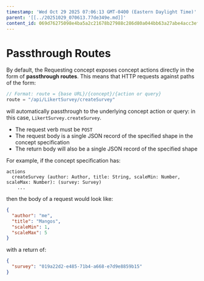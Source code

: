 ```yaml
---
timestamp: 'Wed Oct 29 2025 07:06:13 GMT-0400 (Eastern Daylight Time)'
parent: '[[../20251029_070613.77de349e.md]]'
content_id: 069d76275098e4ba5a2c21678b27988c286d80a044bb63a27abe4acc3ef45ef3
---
```


# Passthrough Routes

By default, the Requesting concept exposes concept actions directly in the form of **passthrough routes**. This means that HTTP requests against paths of the form:

```js
// Format: route = {base URL}/{concept}/{action or query}
route = "/api/LikertSurvey/createSurvey"
```

will automatically passthrough to the underlying concept action or query: in this case, `LikertSurvey.createSurvey`.

* The request verb must be `POST`
* The request body is a single JSON record of the specified shape in the concept specification
* The return body will also be a single JSON record of the specified shape

For example, if the concept specification has:

```concept
actions
  createSurvey (author: Author, title: String, scaleMin: Number, scaleMax: Number): (survey: Survey)
    ...
```

then the body of a request would look like:

```json
{
  "author": "me",
  "title": "Mangos",
  "scaleMin": 1,
  "scaleMax": 5
}
```

with a return of:

```json
{
  "survey": "019a22d2-e485-71b4-a668-e7d9e8859b15"
}
```
